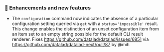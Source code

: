### 💫 Enhancements and new features

- The `configuration` command now indicates the absence of a particular
  configuration setting queried via `get` with a `status='impossible'`
  result. This change enables the distinction of an unset configuration
  item from an item set to an empty string possible for the default
  CLI result renderer.
  Fixes https://github.com/datalad/datalad/issues/6851 via
  https://github.com/datalad/datalad-next/pull/87 by @mih
